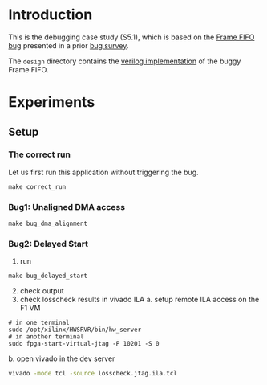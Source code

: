 # Introduction
This is the debugging case study (S5.1), which is based on the [Frame FIFO bug](https://github.com/alexforencich/verilog-axis/commit/3d90e80da8e60daf5727e003d3b059e9b21b41da) presented in a prior [bug survey](https://github.com/efeslab/hardware-bugbase/tree/bugs/d4-buffer-overflow-frame-fifo).

The `design` directory contains the [verilog implementation](design/axis_fifo.v) of the buggy Frame FIFO.

# Experiments

## Setup

### The correct run
Let us first run this application without triggering the bug.
```make
make correct_run
```
### Bug1: Unaligned DMA access

```make
make bug_dma_alignment
```

### Bug2: Delayed Start
1. run
```make
make bug_delayed_start
```
2. check output
3. check losscheck results in vivado ILA
  a. setup remote ILA access on the F1 VM
  ```
  # in one terminal
  sudo /opt/xilinx/HWSRVR/bin/hw_server
  # in another terminal
  sudo fpga-start-virtual-jtag -P 10201 -S 0
  ```
  b. open vivado in the dev server
  ```bash
  vivado -mode tcl -source losscheck.jtag.ila.tcl
  ```
